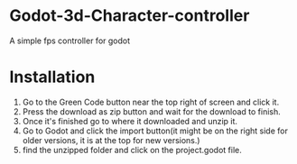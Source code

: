 # Godot-3d-Character-controller
A simple fps controller for godot

# Installation
1. Go to the Green Code button near the top right of screen and click it.
2. Press the download as zip button and wait for the download to finish.
3. Once it's finished go to where it downloaded and unzip it.
4. Go to Godot and click the import button(it might be on the right side for older versions, it is at the top for new versions.)
5. find the unzipped folder and click on the project.godot file.
